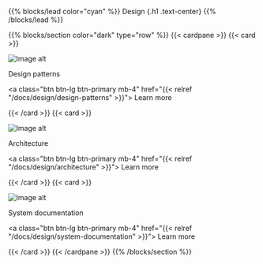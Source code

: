 {{% blocks/lead color="cyan" %}}
Design
{.h1 .text-center}
{{% /blocks/lead %}}

{{% blocks/section color="dark" type="row" %}}
{{< cardpane >}}
{{< card >}}

![Image alt](/design-patterns.png)

Design patterns

<a class="btn btn-lg btn-primary mb-4" href="{{< relref "/docs/design/design-patterns" >}}">
Learn more <i class="fas fa-arrow-alt-circle-right ms-2"></i>
</a>

{{< /card >}}
{{< card >}}

![Image alt](/architecture.png)

Architecture

<a class="btn btn-lg btn-primary mb-4" href="{{< relref "/docs/design/architecture" >}}">
Learn more <i class="fas fa-arrow-alt-circle-right ms-2"></i>
</a>

{{< /card >}}
{{< card >}}

![Image alt](/docs.png)

System documentation

<a class="btn btn-lg btn-primary mb-4" href="{{< relref "/docs/design/system-documentation" >}}">
Learn more <i class="fas fa-arrow-alt-circle-right ms-2"></i>
</a>

{{< /card >}}
{{< /cardpane >}}
{{% /blocks/section %}}
